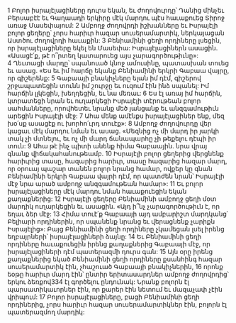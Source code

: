 1 Բոլոր իսրայէլացիները դուրս եկան, եւ ժողովուրդը՝ Դանից մինչեւ Բերսաբէէ եւ Գաղաադի երկիրը մէկ մարդու պէս հաւաքուեց Տիրոջ առաջ Մասեփայում: 2 Ամբողջ ժողովրդի իշխանները եւ Իսրայէլի բոլոր ցեղերը՝ չորս հարիւր հազար սուսերամարտիկ, ներկայացան Աստծու ժողովրդի հաւաքին: 3 Բենիամինի ցեղի որդիները լսեցին, որ իսրայէլացիները եկել են Մասեփա: Իսրայէլացիներն ասացին. «Ասացէ՛ք, թէ ո՞րտեղ կատարուեց այս չարագործութիւնը»: 4 Ղեւտացի մարդը՝ սպանուած կնոջ ամուսինը, պատասխան տուեց եւ ասաց. «Ես եւ իմ հարճը եկանք Բենիամինի երկրի Գաբաա վայրը, որ գիշերենք: 5 Գաբաայի բնակիչները ելան իմ դէմ, գիշերով շրջապատեցին տունն իմ շուրջը եւ ուզում էին ինձ սպանել: Իմ հարճին լլկեցին, խեղդեցին, եւ նա մեռաւ: 6 Ես էլ առայ իմ հարճին, կտրատեցի նրան եւ ուղարկեցի Իսրայէլի տէրութեան բոլոր սահմանները, որովհետեւ նրանք մեծ յանցանք եւ անզգամութիւն արեցին Իսրայէլի մէջ: 7 Ահա մենք ամէնքս իսրայէլացիներ ենք, մեզ խօ՛սք ասացէք ու խորհո՛ւրդ տուէք»: 8 Ամբողջ ժողովուրդը վեր կացաւ մէկ մարդու նման եւ ասաց. «Մեզնից ոչ մի մարդ իր յարկի տակ չի մտնելու, եւ ոչ մի մարդ ճանապարհը չի թեքելու դէպի իր տուն: 9 Ահա թէ ինչ պիտի անենք հիմա Գաբաային. նրա վրայ գնանք վիճակահանութեամբ. 10 Իսրայէլի բոլոր ցեղերից վերցնենք հարիւրից տասը, հազարից հարիւր, տասը հազարից հազար մարդ, որ օրուայ պաշար տանեն բոլոր նրանց համար, ովքեր կը գնան Բենիամինի երկրի Գաբաա վայրի դէմ, որ պատժեն նրան՝ Իսրայէլի մէջ նրա արած ամբողջ անզգամութեան համար»: 11 Եւ բոլոր իսրայէլացիները մէկ մարդու նման հաւաքուեցին եկան քաղաքներից:
12 Իսրայէլի ցեղերը Բենիամինի ամբողջ ցեղի մօտ մարդիկ ուղարկեցին եւ ասացին. «Այդ ի՞նչ չարագործութիւն է, որ եղաւ ձեր մէջ: 13 Հիմա տուէ՛ք Գաբաայի այդ ամբարիշտ մարդկանց՝ Բելիարի որդիներին, որ սպանենք նրանց եւ վերացնենք չարիքն Իսրայէլից»: Բայց Բենիամինի ցեղի որդիները չկամեցան լսել իրենց եղբայրների՝ իսրայէլացիների ձայնը: 14 Եւ Բենիամինի ցեղի որդիները հաւաքուեցին իրենց քաղաքներից Գաբաայի մէջ, որ իսրայէլացիների դէմ պատերազմի դուրս գան: 15 Այն օրը իրենց քաղաքներից եկած Բենիամինի ցեղի որդիները քսանհինգ հազար սուսերամարտիկ էին, չհաշուած Գաբաայի բնակիչներին, 16 որոնք եօթը հարիւր մարդ էին՝ ընտիր երիտասարդներ ամբողջ ժողովրդից՝ երկու ձեռքով334 էլ գործելու ընդունակ: Նրանք բոլորն էլ պարսատիկաւորներ էին, որ քարեր էին նետում եւ մազաչափ չէին վրիպում: 17 Բոլոր իսրայէլացիները, բացի Բենիամինի ցեղի որդիներից, չորս հարիւր հազար սուսերամարտիկներ էին, բոլորն էլ պատերազմող մարդիկ:
